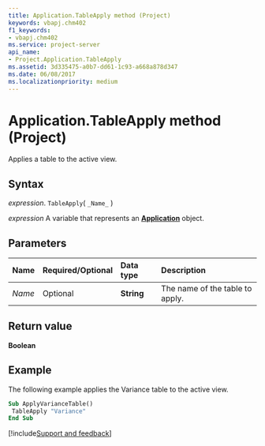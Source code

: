 ```yaml
---
title: Application.TableApply method (Project)
keywords: vbapj.chm402
f1_keywords:
- vbapj.chm402
ms.service: project-server
api_name:
- Project.Application.TableApply
ms.assetid: 3d335475-a0b7-dd61-1c93-a668a878d347
ms.date: 06/08/2017
ms.localizationpriority: medium
---
```



# Application.TableApply method (Project)

Applies a table to the active view.


## Syntax

_expression_. `TableApply`( `_Name_` )

_expression_ A variable that represents an **[Application](Project.Application.md)** object.


## Parameters



|Name|Required/Optional|Data type|Description|
|:-----|:-----|:-----|:-----|
| _Name_|Optional|**String**| The name of the table to apply.|

## Return value

 **Boolean**


## Example

The following example applies the Variance table to the active view.


```vb
Sub ApplyVarianceTable() 
 TableApply "Variance" 
End Sub
```

[!include[Support and feedback](~/includes/feedback-boilerplate.md)]